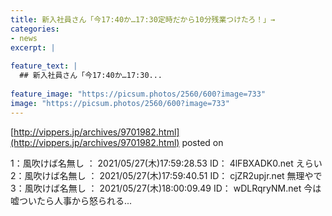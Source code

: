 ```yaml
---
title: 新入社員さん「今17:40か…17:30定時だから10分残業つけたろ！」→
categories:
- news
excerpt: |
  
feature_text: |
  ## 新入社員さん「今17:40か…17:30...
  
feature_image: "https://picsum.photos/2560/600?image=733"
image: "https://picsum.photos/2560/600?image=733"
---
```


[http://vippers.jp/archives/9701982.html](http://vippers.jp/archives/9701982.html)
posted on 

<!--more-->

1：風吹けば名無し ： 2021/05/27(木)17:59:28.53 ID： 4lFBXADK0.net えらい 2：風吹けば名無し ： 2021/05/27(木)17:59:40.51 ID： cjZR2upjr.net 無理やで 3：風吹けば名無し ： 2021/05/27(木)18:00:09.49 ID： wDLRqryNM.net 今は嘘ついたら人事から怒られる...
